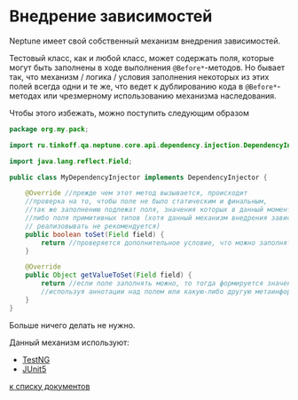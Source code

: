 # Внедрение зависимостей

Neptune имеет свой собственный механизм внедрения зависимостей.

Тестовый класс, как и любой класс, может содержать поля, которые могут быть заполнены в ходе выполнения `@Before*`-методов.
Но бывает так, что механизм / логика / условия заполнения некоторых из этих полей всегда одни и те же, что ведет к 
дублированию кода в `@Before*`-методах или чрезмерному использованию механизма наследования. 

Чтобы этого избежать, можно поступить следующим образом

```java
package org.my.pack;

import ru.tinkoff.qa.neptune.core.api.dependency.injection.DependencyInjector;

import java.lang.reflect.Field;

public class MyDependencyInjector implements DependencyInjector {

    @Override //прежде чем этот метод вызывается, происходит
    //проверка на то, чтобы поле не было статическим и финальным,
    //так же заполнению подлежат поля, значения которых в данный момент == null,
    //либо поля примитивных типов (хотя данный механизм внедрения зависимостей для полей примитивных типов
    // реализовывать не рекомендуется)
    public boolean toSet(Field field) {
        return //проверяется дополнительное условие, что можно заполнять поле;
    }

    @Override
    public Object getValueToSet(Field field) {
        return //если поле заполнять можно, то тогда формируется значение для этого поля,
        //используя аннотации над полем или какую-либо другую метаинформацию (java.reflection) данного поля ;
    }
}
```

Больше ничего делать не нужно.

Данный механизм используют:
- [TestNG](./../../../testng.integration/doc/rus/README.MD#Внедрение-зависимостей)
- [JUnit5](./../../../jupiter.integration/doc/rus/README.MD#Внедрение-зависимостей)

[к списку документов](README.MD#Оглавление)